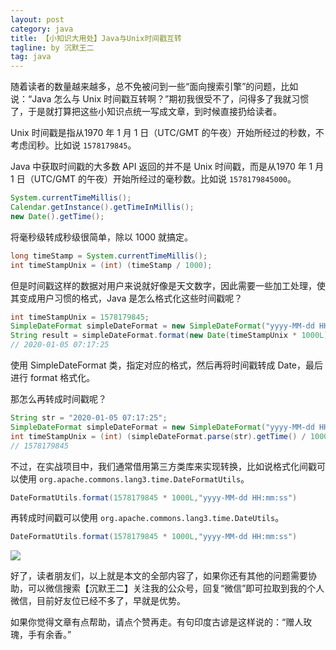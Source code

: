 ```yaml
---
layout: post
category: java
title: 【小知识大用处】Java与Unix时间戳互转
tagline: by 沉默王二
tag: java
---
```


随着读者的数量越来越多，总不免被问到一些“面向搜索引擎”的问题，比如说：“Java 怎么与 Unix 时间戳互转啊？”期初我很受不了，问得多了我就习惯了，于是就打算把这些小知识点统一写成文章，到时候直接扔给读者。

<!--more-->



Unix 时间戳是指从1970 年 1 月 1 日（UTC/GMT 的午夜）开始所经过的秒数，不考虑闰秒。比如说 `1578179845`。

Java 中获取时间戳的大多数 API 返回的并不是 Unix 时间戳，而是从1970 年 1 月 1 日（UTC/GMT 的午夜）开始所经过的毫秒数。比如说 `1578179845000`。

```java
System.currentTimeMillis();
Calendar.getInstance().getTimeInMillis();
new Date().getTime();
```



将毫秒级转成秒级很简单，除以 1000 就搞定。

```java
long timeStamp = System.currentTimeMillis();
int timeStampUnix = (int) (timeStamp / 1000);
```

但是时间戳这样的数据对用户来说就好像是天文数字，因此需要一些加工处理，使其变成用户习惯的格式，Java 是怎么格式化这些时间戳呢？

```java
int timeStampUnix = 1578179845;
SimpleDateFormat simpleDateFormat = new SimpleDateFormat("yyyy-MM-dd HH:mm:ss");
String result = simpleDateFormat.format(new Date(timeStampUnix * 1000L)); 
// 2020-01-05 07:17:25
```

使用 SimpleDateFormat 类，指定对应的格式，然后再将时间戳转成 Date，最后进行 format 格式化。

那怎么再转成时间戳呢？

```java
String str = "2020-01-05 07:17:25";
SimpleDateFormat simpleDateFormat = new SimpleDateFormat("yyyy-MM-dd HH:mm:ss");
int timeStampUnix = (int) (simpleDateFormat.parse(str).getTime() / 1000);
// 1578179845
```

不过，在实战项目中，我们通常借用第三方类库来实现转换，比如说格式化间戳可以使用 `org.apache.commons.lang3.time.DateFormatUtils`。

```java
DateFormatUtils.format(1578179845 * 1000L,"yyyy-MM-dd HH:mm:ss")
```

再转成时间戳可以使用 `org.apache.commons.lang3.time.DateUtils`。

```java
DateFormatUtils.format(1578179845 * 1000L,"yyyy-MM-dd HH:mm:ss")
```

![](http://www.itwanger.com/assets/images/2020/01/java-timestamp-unix-01.png)


好了，读者朋友们，以上就是本文的全部内容了，如果你还有其他的问题需要协助，可以微信搜索【沉默王二】关注我的公众号，回复“微信”即可拉取到我的个人微信，目前好友位已经不多了，早就是优势。

如果你觉得文章有点帮助，请点个赞再走。有句印度古谚是这样说的：“赠人玫瑰，手有余香。”
